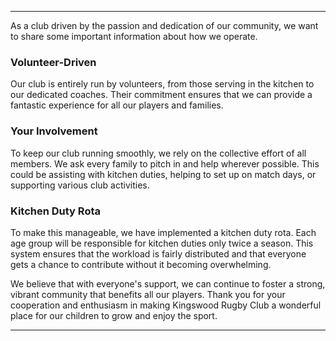 ---

As a club driven by the passion and dedication of our community, we want to share some important information about how we operate.

### Volunteer-Driven
Our club is entirely run by volunteers, from those serving in the kitchen to our dedicated coaches. Their commitment ensures that we can provide a fantastic experience for all our players and families.

### Your Involvement
To keep our club running smoothly, we rely on the collective effort of all members. We ask every family to pitch in and help wherever possible. This could be assisting with kitchen duties, helping to set up on match days, or supporting various club activities.

### Kitchen Duty Rota
To make this manageable, we have implemented a kitchen duty rota. Each age group will be responsible for kitchen duties only twice a season. This system ensures that the workload is fairly distributed and that everyone gets a chance to contribute without it becoming overwhelming.

We believe that with everyone's support, we can continue to foster a strong, vibrant community that benefits all our players. Thank you for your cooperation and enthusiasm in making Kingswood Rugby Club a wonderful place for our children to grow and enjoy the sport.

---